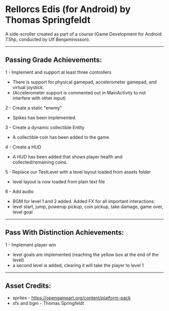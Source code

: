 # Rellorcs Edis (for Android) by Thomas Springfeldt

A side-scroller created as part of a course (Game Development for Android 7.5hp, conducted
by Ulf Benjaminssson).

---

## Passing Grade Achievements:

1 - Implement and support at least three controllers

- There is support for physical gamepad, accelerometer gamepad, and virtual joystick.
- (Accelerometer support is commented out in MainActivity to not interfere with other input)

2 - Create a static "enemy"

- Spikes has been implemented.

3 - Create a dynamic collectible Entity

- A collectible coin has been added to the game.

4 - Create a HUD

- A HUD has been added that shows player health and collected/remaining coins.

5 - Replace our TestLevel with a level layout loaded from assets folder

- level layout is now loaded from plain text file

6 - Add audio

- BGM for level 1 and 2 added. Added FX for all important interactions:
- level start, jump, powerup pickup, coin pickup, take damage, game over, level goal

---

## Pass With Distinction Achievements:

1 - Implement player win

- level goals are implemented (reaching the yellow box at the end of the level)
- a second level is added, clearing it will take the player to level 1

---

## Asset Credits:

- sprites - https://opengameart.org/content/platform-pack
- sfx and bgm - Thomas Springfeldt